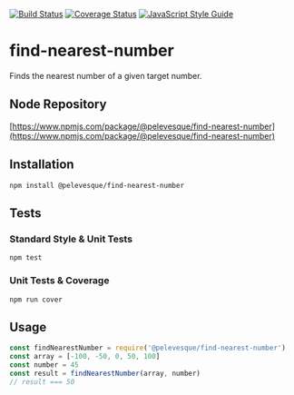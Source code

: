 [![Build Status](https://travis-ci.org/pelevesque/find-nearest-number.svg?branch=master)](https://travis-ci.org/pelevesque/find-nearest-number)
[![Coverage Status](https://coveralls.io/repos/github/pelevesque/find-nearest-number/badge.svg?branch=master)](https://coveralls.io/github/pelevesque/find-nearest-number?branch=master)
[![JavaScript Style Guide](https://img.shields.io/badge/code_style-standard-brightgreen.svg)](https://standardjs.com)

# find-nearest-number

Finds the nearest number of a given target number.

## Node Repository

[https://www.npmjs.com/package/@pelevesque/find-nearest-number](https://www.npmjs.com/package/@pelevesque/find-nearest-number)

## Installation

`npm install @pelevesque/find-nearest-number`

## Tests

### Standard Style & Unit Tests

`npm test`

### Unit Tests & Coverage

`npm run cover`

## Usage

```js
const findNearestNumber = require('@pelevesque/find-nearest-number')
const array = [-100, -50, 0, 50, 100]
const number = 45
const result = findNearestNumber(array, number)
// result === 50
```
